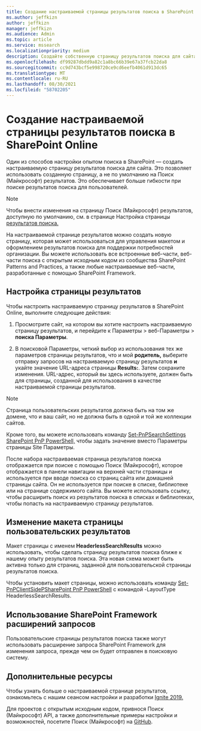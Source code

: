 ```yaml
---
title: Создание настраиваемой страницы результатов поиска в SharePoint Online
ms.author: jeffkizn
author: jeffkizn
manager: jeffkizn
ms.audience: Admin
ms.topic: article
ms.service: mssearch
ms.localizationpriority: medium
description: Создайте собственную страницу результатов поиска для сайта SharePoint Online
ms.openlocfilehash: df99287dbdd9a82c1a8bc66b39e67a37fcb22da8
ms.sourcegitcommit: cc9d743bcf5e998720ce9cd6eefb4061d913dc65
ms.translationtype: MT
ms.contentlocale: ru-RU
ms.lasthandoff: 08/30/2021
ms.locfileid: "58702205"
---
```

# <a name="create-a-custom-search-results-page-in-sharepoint-online"></a>Создание настраиваемой страницы результатов поиска в SharePoint Online

Один из способов настройки опытом поиска в SharePoint — создать настраиваемую страницу результатов поиска для сайта. Это позволяет использовать созданную страницу, а не по умолчанию на Поиск (Майкрософт) результатов. Это обеспечивает больше гибкости при поиске результатов поиска для пользователей.

>[!NOTE]
> Чтобы внести изменения на страницу Поиск (Майкрософт) результатов, доступную по умолчанию, см. в странице Настройка страницы [результатов поиска.](customize-search-page.md)

На настраиваемой странице результатов можно создать новую страницу, которая может использоваться для управления макетом и оформлением результатов поиска для поддержки потребностей организации. Вы можете использовать все встроенные веб-части, веб-части поиска с открытым исходным кодом из сообщества SharePoint Patterns and Practices, а также любые настраиваемые веб-части, разработанные с помощью SharePoint Framework.

## <a name="configure-a-results-page"></a>Настройка страницы результатов

Чтобы настроить настраиваемую страницу результатов в SharePoint Online, выполните следующие действия:

1. Просмотрите сайт, на котором вы хотите настроить настраиваемую страницу результатов, и перейдите к Параметры > веб-Параметры > **поиска Параметры**.

2. В поисковой Параметры, четкий выбор из использования тех же параметров страницы результатов, что и мой **родитель,** выберите отправку запросов на настраиваемую страницу результатов **и** укайте значение URL-адреса страницы **Results:**. Затем сохраните изменения. URL-адрес, который вы здесь используете, должен быть для страницы, созданной для использования в качестве настраиваемой страницы результатов.

>[!NOTE]
> Страница пользовательских результатов должна быть на том же домене, что и ваш сайт, но не должна быть в одной и той же коллекции сайтов.  

Кроме того, вы можете использовать команду [Set-PnPSearchSettings SharePoint PnP PowerShell,](/powershell/module/sharepoint-pnp/set-pnpsearchsettings?view=sharepoint-ps) чтобы задать значение вместо Параметры страницы Site Параметры.

После набора настраиваемая страница результатов поиска отображается при поиске с помощью Поиск (Майкрософт), которое отображается в панели навигации на верхней части страницы и используется при вводе поиска со страниц сайта или домашней страницы сайта. Он не используется при поиске в списке, библиотеке или на странице содержимого сайта. Вы можете использовать ссылку, чтобы расширить поиск из результатов поиска в списках и библиотеках, чтобы попасть на настраиваемую страницу результатов.

## <a name="change-the-layout-of-your-custom-results-page"></a>Изменение макета страницы пользовательских результатов

Макет страницы с именем **HeaderlessSearchResults** можно использовать, чтобы сделать страницу результатов поиска ближе к нашему опыту результатов поиска. Эта новая схема может быть активна только для страниц, заданной для пользовательской страницы результатов поиска.

Чтобы установить макет страницы, можно использовать команду [Set-PnPClientSidePSharePoint PnP PowerShell](/powershell/module/sharepoint-pnp/set-pnpclientsidepage?view=sharepoint-ps) с командой -LayoutType HeaderlessSearchResults.

## <a name="use-sharepoint-framework-query-extensions"></a>Использование SharePoint Framework расширений запросов

Пользовательские страницы результатов поиска также [](/sharepoint/dev/spfx/building-search-extensions) могут использовать расширение запроса SharePoint Framework для изменения запроса, прежде чем он будет отправлен в поисковую систему.

## <a name="additional-resources"></a>Дополнительные ресурсы

Чтобы узнать больше о настраиваемой странице результатов, ознакомьтесь с нашим сеансом настройки и разработки [Ignite 2019.](https://myignite.techcommunity.microsoft.com/sessions/85238?source=sessions)

Для проектов с открытым исходным кодом, привнося Поиск (Майкрософт) API, а также дополнительные примеры настройки и возможностей, посетите Поиск (Майкрософт) на [GitHub](https://github.com/microsoft-search).